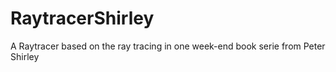 # RaytracerShirley
A Raytracer based on the ray tracing in one week-end book serie from Peter Shirley
